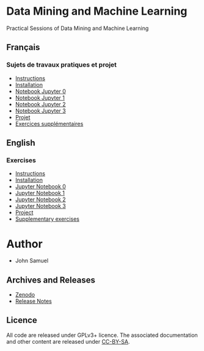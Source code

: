 # Data Mining and Machine Learning
Practical Sessions of Data Mining and Machine Learning

## Français
### Sujets de travaux pratiques et projet
* [Instructions](fr/README.md)
* [Installation](fr/installation.ipynb)
* [Notebook Jupyter 0](fr/TP0/tp0.ipynb)
* [Notebook Jupyter 1](fr/TP1/tp1.ipynb)
* [Notebook Jupyter 2](fr/TP2/tp2.ipynb)
* [Notebook Jupyter 3](fr/TP3/tp3.ipynb)
* [Projet](fr/Projet/Projet.md)
* [Exercices supplémentaires](./examples/README.md)

## English 
### Exercises
* [Instructions](en/README.md)
* [Installation](en/installation.ipynb)
* [Jupyter Notebook 0](en/practical0/practical0.ipynb)
* [Jupyter Notebook 1](en/practical1/practical1.ipynb)
* [Jupyter Notebook 2](en/practical2/practical2.ipynb)
* [Jupyter Notebook 3](en/practical3/practical3.ipynb)
* [Project](en/Project/project.md)
* [Supplementary exercises](./examples/README.md)

# Author
* John Samuel

## Archives and Releases
* [Zenodo](https://doi.org/10.5281/zenodo.6675275)
* [Release Notes](RELEASE.md)

## Licence
All code are released under GPLv3+ licence. The associated documentation and other content are released under [CC-BY-SA](http://creativecommons.org/licenses/by-sa/4.0/).
